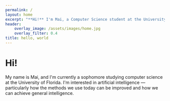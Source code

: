 ```yaml
---
permalink: /
layout: home
excerpt: "**Hi!** I'm Mai, a Computer Science student at the University of Florida."
header:
    overlay_image: /assets/images/home.jpg
    overlay_filter: 0.4
title: hello, world
---
```

# Hi!

My name is Mai, and I'm currently a sophomore studying computer science at the University of Florida. I'm interested in artificial intelligence &mdash; particularly how the methods we use today can be improved and how we can achieve general intelligence.